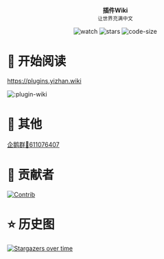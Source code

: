 <div align="center">
  <b>
    插件Wiki
  </b>
  <div>
    <sup>让世界充满中文</sup>
  </div>

![watch](https://badgen.net/github/watchers/8aka-Team/PluginsWiki)
![stars](https://badgen.net/github/stars/8aka-Team/PluginsWiki)
![code-size](https://img.shields.io/github/repo-size/8aka-Team/PluginsWiki)

</div>

# 📖 开始阅读

https://plugins.yizhan.wiki


![:plugin-wiki](https://count.kjchmc.cn/get/@:PluginWiki)

# 🔖 其他

[企鹅群🐧611076407](https://qm.qq.com/q/lEnfzgzxjq)

# 🤝 贡献者

[![Contrib](https://contrib.rocks/image?repo=8aka-Team/PluginsWiki)](https://github.com/8aka-Team/PluginsWiki/graphs/contributors)

# ⭐ 历史图

[![Stargazers over time](https://starchart.cc/8aka-Team/PluginsWiki.svg?variant=adaptive)](https://starchart.cc/8aka-Team/PluginsWiki)

